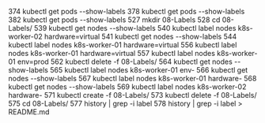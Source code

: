   374  kubectl get pods --show-labels
  378  kubectl get pods --show-labels
  382  kubectl get pods --show-labels
  527  mkdir 08-Labels
  528  cd 08-Labels/
  539  kubectl get nodes --show-labels
  540  kubectl label nodes k8s-worker-02 hardware=virtual
  541  kubectl get nodes --show-labels
  544  kubectl label nodes k8s-worker-01 hardware=virtual
  556  kubectl label nodes k8s-worker-01 hardware=virtual
  557  kubectl label nodes k8s-worker-01 env=prod
  562  kubectl delete -f 08-Labels/
  564  kubectl get nodes --show-labels
  565  kubectl label nodes k8s-worker-01 env-
  566  kubectl get nodes --show-labels
  567  kubectl label nodes k8s-worker-01 hardware-
  568  kubectl get nodes --show-labels
  569  kubectl label nodes k8s-worker-02 hardware-
  571  kubectl create -f 08-Labels/
  573  kubectl delete -f 08-Labels/
  575  cd 08-Labels/
  577  history | grep -i label
  578  history | grep -i label > README.md
